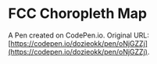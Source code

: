# FCC Choropleth Map

A Pen created on CodePen.io. Original URL: [https://codepen.io/dozieokk/pen/oNjGZZj](https://codepen.io/dozieokk/pen/oNjGZZj).


